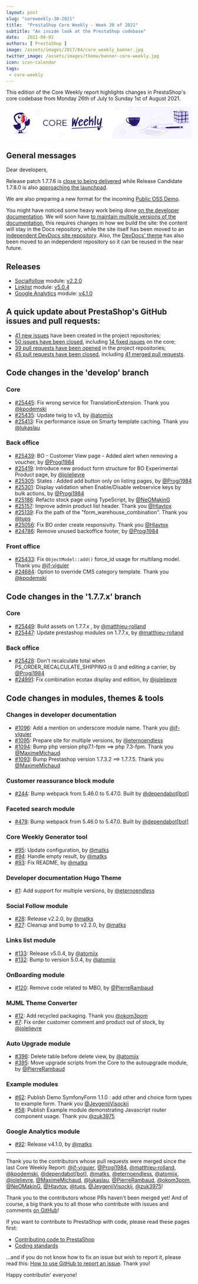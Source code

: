 ```yaml
---
layout: post
slug: "coreweekly-30-2021"
title:  "PrestaShop Core Weekly - Week 30 of 2021"
subtitle: "An inside look at the PrestaShop codebase"
date:   2021-08-02
authors: [ PrestaShop ]
image: /assets/images/2017/04/core_weekly_banner.jpg
twitter_image: /assets/images/theme/banner-core-weekly.jpg
icon: icon-calendar
tags:
 - core-weekly
---
```


This edition of the Core Weekly report highlights changes in PrestaShop's core codebase from Monday 26th of July to Sunday 1st of August 2021.

![Core Weekly banner](/assets/images/2018/12/banner-core-weekly.jpg)

## General messages

Dear developers,

Release patch 1.7.7.6 is [close to being delivered](https://github.com/PrestaShop/PrestaShop/issues/25202#issuecomment-889844880) while Release Candidate 1.7.8.0 is also [approaching the launchpad](https://github.com/PrestaShop/PrestaShop/issues/23010#issuecomment-890881293).

We are also preparing a new format for the incoming [Public OSS Demo](https://build.prestashop.com/news/upcoming-demo-7-2021/).

You might have noticed some heavy work being done [on the developer documentation](https://github.com/PrestaShop/docs/pull/1095). We will soon have [to maintain multiple versions of the documentation](https://github.com/PrestaShop/docs/issues/1090), this requires changes in how we build the site: the content will stay in the Docs repository, while the site itself has been moved to an [independent DevDocs site repository](https://github.com/PrestaShop/devdocs-site). Also, the [DevDocs' theme](https://github.com/PrestaShop/ps-docs-theme) has also been moved to an independent repository so it can be reused in the near future.


## Releases

* [Socialfollow](https://github.com/PrestaShop/ps_socialfollow) module: [v2.2.0](https://github.com/PrestaShop/ps_socialfollow/releases/tag/v2.2.0)
* [Linklist](https://github.com/PrestaShop/ps_linklist) module: [v5.0.4](https://github.com/PrestaShop/ps_linklist/releases/tag/v5.0.4)
* [Google Analytics](https://github.com/PrestaShop/ps_googleanalytics) module: [v4.1.0](https://github.com/PrestaShop/ps_googleanalytics/releases/tag/v4.1.0)


## A quick update about PrestaShop's GitHub issues and pull requests:

- [41 new issues](https://github.com/search?q=org%3APrestaShop+is%3Apublic++-repo%3Aprestashop%2Fprestashop.github.io++is%3Aissue+created%3A2021-07-26..2021-08-01) have been created in the project repositories;
- [50 issues have been closed](https://github.com/search?q=org%3APrestaShop+is%3Apublic++-repo%3Aprestashop%2Fprestashop.github.io++is%3Aissue+closed%3A2021-07-26..2021-08-01), including [14 fixed issues](https://github.com/search?q=org%3APrestaShop+is%3Apublic++-repo%3Aprestashop%2Fprestashop.github.io++is%3Aissue+label%3Afixed+closed%3A2021-07-26..2021-08-01) on the core;
- [39 pull requests have been opened](https://github.com/search?q=org%3APrestaShop+is%3Apublic++-repo%3Aprestashop%2Fprestashop.github.io++is%3Apr+created%3A2021-07-26..2021-08-01) in the project repositories;
- [45 pull requests have been closed](https://github.com/search?q=org%3APrestaShop+is%3Apublic++-repo%3Aprestashop%2Fprestashop.github.io++is%3Apr+closed%3A2021-07-26..2021-08-01), including [41 merged pull requests](https://github.com/search?q=org%3APrestaShop+is%3Apublic++-repo%3Aprestashop%2Fprestashop.github.io++is%3Apr+merged%3A2021-07-26..2021-08-01).



## Code changes in the 'develop' branch


### Core
* [#25445](https://github.com/PrestaShop/PrestaShop/pull/25445): Fix wrong service for TranslationExtension. Thank you [@kpodemski](https://github.com/kpodemski)
* [#25435](https://github.com/PrestaShop/PrestaShop/pull/25435): Update twig to v3, by [@atomiix](https://github.com/atomiix)
* [#25413](https://github.com/PrestaShop/PrestaShop/pull/25413): Fix performance issue on Smarty template caching. Thank you [@lukaslau](https://github.com/lukaslau)


### Back office
* [#25439](https://github.com/PrestaShop/PrestaShop/pull/25439): BO - Customer View page - Added alert when removing a voucher, by [@Progi1984](https://github.com/Progi1984)
* [#25419](https://github.com/PrestaShop/PrestaShop/pull/25419): Introduce new product form structure for BO Experimental Product page, by [@jolelievre](https://github.com/jolelievre)
* [#25305](https://github.com/PrestaShop/PrestaShop/pull/25305): States : Added add button only on listing pages, by [@Progi1984](https://github.com/Progi1984)
* [#25301](https://github.com/PrestaShop/PrestaShop/pull/25301): Display validation when Enable/Disable webservice keys by bulk actions, by [@Progi1984](https://github.com/Progi1984)
* [#25186](https://github.com/PrestaShop/PrestaShop/pull/25186): Refacto stock page using TypeScript, by [@NeOMakinG](https://github.com/NeOMakinG)
* [#25157](https://github.com/PrestaShop/PrestaShop/pull/25157): Improve admin product list header. Thank you [@Hlavtox](https://github.com/Hlavtox)
* [#25139](https://github.com/PrestaShop/PrestaShop/pull/25139): Fix the path of the "form_warehouse_combination". Thank you [@tups](https://github.com/tups)
* [#25056](https://github.com/PrestaShop/PrestaShop/pull/25056): Fix BO order create responsivity. Thank you [@Hlavtox](https://github.com/Hlavtox)
* [#24786](https://github.com/PrestaShop/PrestaShop/pull/24786): Remove unused backoffice footer, by [@Progi1984](https://github.com/Progi1984)


### Front office
* [#25433](https://github.com/PrestaShop/PrestaShop/pull/25433): Fix `ObjectModel::add()` force_id usage for multilang model. Thank you [@jf-viguier](https://github.com/jf-viguier)
* [#24684](https://github.com/PrestaShop/PrestaShop/pull/24684): Option to override CMS category template. Thank you [@kpodemski](https://github.com/kpodemski)


## Code changes in the '1.7.7.x' branch


### Core
* [#25449](https://github.com/PrestaShop/PrestaShop/pull/25449): Build assets on 1.7.7.x , by [@matthieu-rolland](https://github.com/matthieu-rolland)
* [#25447](https://github.com/PrestaShop/PrestaShop/pull/25447): Update prestashop modules on 1.7.7.x, by [@matthieu-rolland](https://github.com/matthieu-rolland)


### Back office
* [#25428](https://github.com/PrestaShop/PrestaShop/pull/25428): Don't recalculate total when PS_ORDER_RECALCULATE_SHIPPING is 0 and editing a carrier, by [@Progi1984](https://github.com/Progi1984)
* [#24991](https://github.com/PrestaShop/PrestaShop/pull/24991): Fix combination ecotax display and edition, by [@jolelievre](https://github.com/jolelievre)


## Code changes in modules, themes & tools


### Changes in developer documentation
* [#1096](https://github.com/PrestaShop/docs/pull/1096): Add a mention on underscore module name. Thank you [@jf-viguier](https://github.com/jf-viguier)
* [#1095](https://github.com/PrestaShop/docs/pull/1095): Prepare site for multiple versions, by [@eternoendless](https://github.com/eternoendless)
* [#1094](https://github.com/PrestaShop/docs/pull/1094): Bump php version php7.1-fpm ==> php 7.3-fpm. Thank you [@MaximeMichaud](https://github.com/MaximeMichaud)
* [#1093](https://github.com/PrestaShop/docs/pull/1093): Bump Prestashop version 1.7.3.2 ==> 1.7.7.5. Thank you [@MaximeMichaud](https://github.com/MaximeMichaud)


### Customer reassurance block module
* [#244](https://github.com/PrestaShop/blockreassurance/pull/244): Bump webpack from 5.46.0 to 5.47.0. Built by [@dependabot[bot]](https://github.com/apps/dependabot)


### Faceted search module
* [#478](https://github.com/PrestaShop/ps_facetedsearch/pull/478): Bump webpack from 5.46.0 to 5.47.0. Built by [@dependabot[bot]](https://github.com/apps/dependabot)


### Core Weekly Generator tool
* [#95](https://github.com/PrestaShop/core-weekly-generator/pull/95): Update configuration, by [@matks](https://github.com/matks)
* [#94](https://github.com/PrestaShop/core-weekly-generator/pull/94): Handle empty result, by [@matks](https://github.com/matks)
* [#93](https://github.com/PrestaShop/core-weekly-generator/pull/93): Fix README, by [@matks](https://github.com/matks)


### Developer documentation Hugo Theme
* [#1](https://github.com/PrestaShop/ps-docs-theme/pull/1): Add support for multiple versions, by [@eternoendless](https://github.com/eternoendless)


### Social Follow module
* [#28](https://github.com/PrestaShop/ps_socialfollow/pull/28): Release v2.2.0, by [@matks](https://github.com/matks)
* [#27](https://github.com/PrestaShop/ps_socialfollow/pull/27): Cleanup and bump to v2.2.0, by [@matks](https://github.com/matks)


### Links list module
* [#133](https://github.com/PrestaShop/ps_linklist/pull/133): Release v5.0.4, by [@atomiix](https://github.com/atomiix)
* [#132](https://github.com/PrestaShop/ps_linklist/pull/132): Bump to version 5.0.4, by [@atomiix](https://github.com/atomiix)


### OnBoarding module
* [#120](https://github.com/PrestaShop/welcome/pull/120): Remove code related to MBO, by [@PierreRambaud](https://github.com/PierreRambaud)


### MJML Theme Converter
* [#12](https://github.com/PrestaShop/mjml-theme-converter/pull/12): Add recycled packaging. Thank you [@okom3pom](https://github.com/okom3pom)
* [#7](https://github.com/PrestaShop/mjml-theme-converter/pull/7): Fix order customer comment and product out of stock, by [@jolelievre](https://github.com/jolelievre)


### Auto Upgrade module
* [#396](https://github.com/PrestaShop/autoupgrade/pull/396): Delete table before delete view, by [@atomiix](https://github.com/atomiix)
* [#395](https://github.com/PrestaShop/autoupgrade/pull/395): Move upgrade scripts from the Core to the autoupgrade module, by [@PierreRambaud](https://github.com/PierreRambaud)


### Example modules
* [#62](https://github.com/PrestaShop/example-modules/pull/62): Publish Demo SymfonyForm 1.1.0 : add other and choice form types to example form. Thank you [@JevgenijVisockij](https://github.com/JevgenijVisockij)
* [#58](https://github.com/PrestaShop/example-modules/pull/58): Publish Example module demonstrating Javascript router component usage. Thank you [@zuk3975](https://github.com/zuk3975)


### Google Analytics module
* [#92](https://github.com/PrestaShop/ps_googleanalytics/pull/92): Release v4.1.0, by [@matks](https://github.com/matks)


<hr />

Thank you to the contributors whose pull requests were merged since the last Core Weekly Report: [@jf-viguier](https://github.com/jf-viguier), [@Progi1984](https://github.com/Progi1984), [@matthieu-rolland](https://github.com/matthieu-rolland), [@kpodemski](https://github.com/kpodemski), [@dependabot[bot]](https://github.com/apps/dependabot), [@matks](https://github.com/matks), [@eternoendless](https://github.com/eternoendless), [@atomiix](https://github.com/atomiix), [@jolelievre](https://github.com/jolelievre), [@MaximeMichaud](https://github.com/MaximeMichaud), [@lukaslau](https://github.com/lukaslau), [@PierreRambaud](https://github.com/PierreRambaud), [@okom3pom](https://github.com/okom3pom), [@NeOMakinG](https://github.com/NeOMakinG), [@Hlavtox](https://github.com/Hlavtox), [@tups](https://github.com/tups), [@JevgenijVisockij](https://github.com/JevgenijVisockij), [@zuk3975](https://github.com/zuk3975)!

Thank you to the contributors whose PRs haven't been merged yet! And of course, a big thank you to all those who contribute with issues and comments [on GitHub](https://github.com/PrestaShop/PrestaShop)!

If you want to contribute to PrestaShop with code, please read these pages first:

 * [Contributing code to PrestaShop](https://devdocs.prestashop.com/1.7/contribute/contribution-guidelines/)
 * [Coding standards](https://devdocs.prestashop.com/1.7/development/coding-standards/)

...and if you do not know how to fix an issue but wish to report it, please read this: [How to use GitHub to report an issue](https://devdocs.prestashop.com/1.7/contribute/contribute-reporting-issues/). Thank you!

Happy contributin' everyone!
